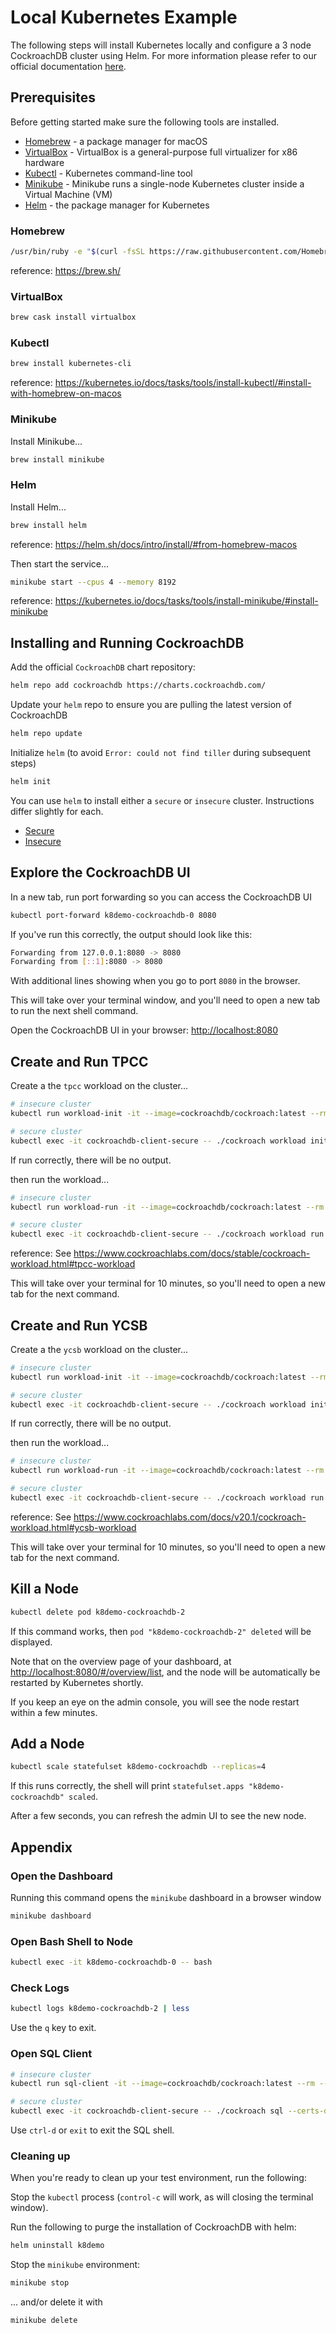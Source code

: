 # Local Kubernetes Example
The following steps will install Kubernetes locally and configure a 3 node CockroachDB cluster using Helm.  For more information please refer to our official documentation [here](https://www.cockroachlabs.com/docs/stable/orchestrate-a-local-cluster-with-kubernetes-insecure.html).

## Prerequisites
Before getting started make sure the following tools are installed.

* [Homebrew](https://brew.sh) - a package manager for macOS
* [VirtualBox](https://www.virtualbox.org) - VirtualBox is a general-purpose full virtualizer for x86 hardware
* [Kubectl](https://kubernetes.io/docs/setup/minikube/) - Kubernetes command-line tool
* [Minikube](https://kubernetes.io/docs/setup/minikube/) - Minikube runs a single-node Kubernetes cluster inside a Virtual Machine (VM) 
* [Helm](https://helm.sh/) - the package manager for Kubernetes

### Homebrew
```bash
/usr/bin/ruby -e "$(curl -fsSL https://raw.githubusercontent.com/Homebrew/install/master/install)"
```
reference: https://brew.sh/

### VirtualBox
```bash
brew cask install virtualbox
```

### Kubectl
```bash
brew install kubernetes-cli
```
reference: https://kubernetes.io/docs/tasks/tools/install-kubectl/#install-with-homebrew-on-macos

### Minikube
Install Minikube...
```bash
brew install minikube
```

### Helm
Install Helm...
```bash
brew install helm
```
reference: https://helm.sh/docs/intro/install/#from-homebrew-macos

Then start the service...
```bash
minikube start --cpus 4 --memory 8192
```
reference: https://kubernetes.io/docs/tasks/tools/install-minikube/#install-minikube

## Installing and Running CockroachDB
Add the official `CockroachDB` chart repository:
```bash
helm repo add cockroachdb https://charts.cockroachdb.com/
```

Update your `helm` repo to ensure you are pulling the latest version of CockroachDB
```bash
helm repo update
```

Initialize `helm` (to avoid `Error: could not find tiller` during subsequent steps)
```bash
helm init
```

You can use `helm` to install either a `secure` or `insecure` cluster.  Instructions differ slightly for each.

* [Secure](SECURE.md) 
* [Insecure](INSECURE.md)

## Explore the CockroachDB UI
In a new tab, run port forwarding so you can access the CockroachDB UI
```bash
kubectl port-forward k8demo-cockroachdb-0 8080
```

If you've run this correctly, the output should look like this:
```bash
Forwarding from 127.0.0.1:8080 -> 8080
Forwarding from [::1]:8080 -> 8080
```

With additional lines showing when you go to port `8080` in the browser.

This will take over your terminal window, and you'll need to open a new tab to run the next shell command.

Open the CockroachDB UI in your browser: [http://localhost:8080](http://localhost:8080)

## Create and Run TPCC

Create a the `tpcc` workload on the cluster...
```bash
# insecure cluster
kubectl run workload-init -it --image=cockroachdb/cockroach:latest --rm --restart=Never -- workload init tpcc --warehouses=3 'postgresql://root@k8demo-cockroachdb-public:26257?sslmode=disable&ApplicationName=tpcc'

# secure cluster
kubectl exec -it cockroachdb-client-secure -- ./cockroach workload init tpcc --warehouses=3 'postgres://root@k8demo-cockroachdb-public:26257?sslmode=verify-full&ApplicationName=tpcc&sslrootcert=/cockroach-certs/ca.crt&sslcert=/cockroach-certs/client.root.crt&sslkey=/cockroach-certs/client.root.key'
```

If run correctly, there will be no output.

then run the workload...
```bash
# insecure cluster
kubectl run workload-run -it --image=cockroachdb/cockroach:latest --rm --restart=Never -- workload run tpcc --warehouses=3 --tolerate-errors --duration=10m 'postgresql://root@k8demo-cockroachdb-public:26257?sslmode=disable&ApplicationName=tpcc'

# secure cluster
kubectl exec -it cockroachdb-client-secure -- ./cockroach workload run tpcc --warehouses=3 --tolerate-errors --duration=10m 'postgres://root@k8demo-cockroachdb-public:26257?sslmode=verify-full&ApplicationName=tpcc&sslrootcert=/cockroach-certs/ca.crt&sslcert=/cockroach-certs/client.root.crt&sslkey=/cockroach-certs/client.root.key'
```
reference: See https://www.cockroachlabs.com/docs/stable/cockroach-workload.html#tpcc-workload

This will take over your terminal for 10 minutes, so you'll need to open a new tab for the next command.

## Create and Run YCSB

Create a the `ycsb` workload on the cluster...
```bash
# insecure cluster
kubectl run workload-init -it --image=cockroachdb/cockroach:latest --rm --restart=Never -- workload init ycsb --workload=A 'postgresql://root@k8demo-cockroachdb-public:26257?sslmode=disable&ApplicationName=ycsb'

# secure cluster
kubectl exec -it cockroachdb-client-secure -- ./cockroach workload init ycsb --workload=A 'postgres://root@k8demo-cockroachdb-public:26257?sslmode=verify-full&ApplicationName=ycsb&sslrootcert=/cockroach-certs/ca.crt&sslcert=/cockroach-certs/client.root.crt&sslkey=/cockroach-certs/client.root.key'
```

If run correctly, there will be no output.

then run the workload...
```bash
# insecure cluster
kubectl run workload-run -it --image=cockroachdb/cockroach:latest --rm --restart=Never -- workload run ycsb --workload=A --tolerate-errors --duration=10m 'postgresql://root@k8demo-cockroachdb-public:26257?sslmode=disable&ApplicationName=ycsb'

# secure cluster
kubectl exec -it cockroachdb-client-secure -- ./cockroach workload run ycsb --workload=A --tolerate-errors --duration=10m 'postgres://root@k8demo-cockroachdb-public:26257?sslmode=verify-full&ApplicationName=ycsb&sslrootcert=/cockroach-certs/ca.crt&sslcert=/cockroach-certs/client.root.crt&sslkey=/cockroach-certs/client.root.key'
```
reference: See https://www.cockroachlabs.com/docs/v20.1/cockroach-workload.html#ycsb-workload

This will take over your terminal for 10 minutes, so you'll need to open a new tab for the next command.


## Kill a Node
```bash
kubectl delete pod k8demo-cockroachdb-2
```

If this command works, then `pod "k8demo-cockroachdb-2" deleted` will be displayed.

Note that on the overview page of your dashboard, at [http://localhost:8080/#/overview/list](http://localhost:8080/#/overview/list), and the node will be automatically be restarted by Kubernetes shortly.

If you keep an eye on the admin console, you will see the node restart within a few minutes.


## Add a Node
```bash
kubectl scale statefulset k8demo-cockroachdb --replicas=4
```

If this runs correctly, the shell will print `statefulset.apps "k8demo-cockroachdb" scaled`.

After a few seconds, you can refresh the admin UI to see the new node.

## Appendix

### Open the Dashboard
Running this command opens the `minikube` dashboard in a browser window
```bash
minikube dashboard
```

### Open Bash Shell to Node
```bash
kubectl exec -it k8demo-cockroachdb-0 -- bash
```

### Check Logs
```bash
kubectl logs k8demo-cockroachdb-2 | less
```

Use the `q` key to exit.

### Open SQL Client
```bash
# insecure cluster
kubectl run sql-client -it --image=cockroachdb/cockroach:latest --rm --restart=Never -- sql --insecure --host=k8demo-cockroachdb-public

# secure cluster
kubectl exec -it cockroachdb-client-secure -- ./cockroach sql --certs-dir=/cockroach-certs --host=k8demo-cockroachdb-public
```

Use `ctrl-d` or `exit` to exit the SQL shell.

### Cleaning up

When you're ready to clean up your test environment, run the following:

Stop the `kubectl` process (`control-c` will work, as will closing the terminal window).

Run the following to purge the installation of CockroachDB with helm:
```bash
helm uninstall k8demo
```

Stop the `minikube` environment:
```bash
minikube stop
```

... and/or delete it with
```bash
minikube delete
```

